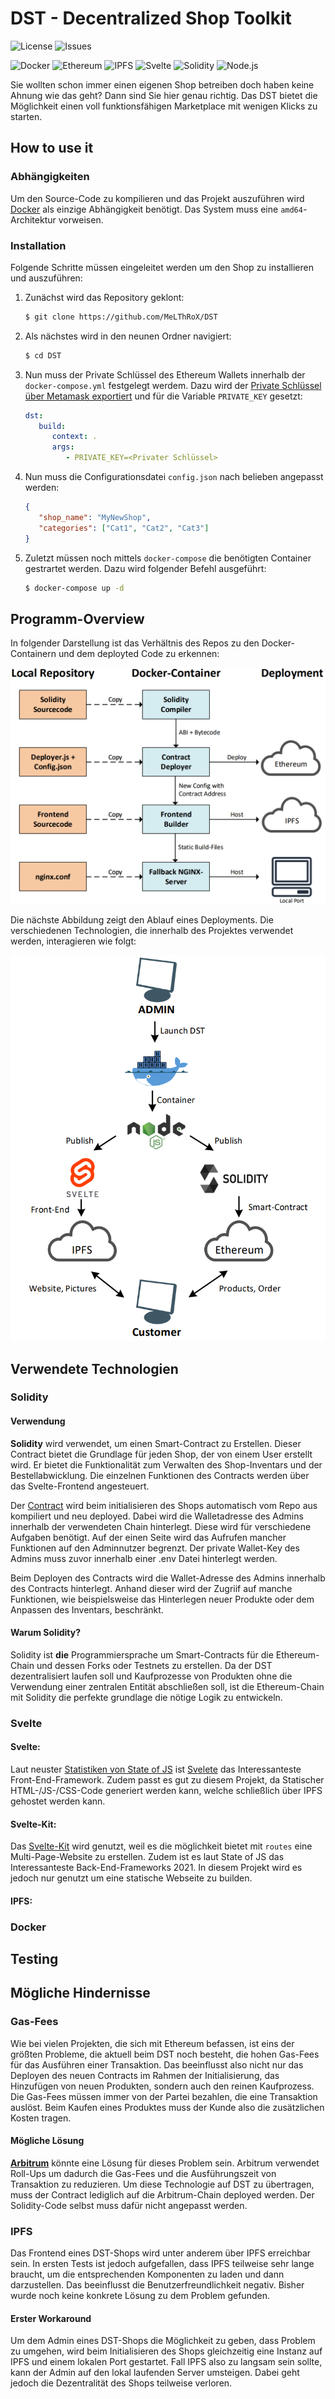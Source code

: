 # DST - Decentralized Shop Toolkit
![License](https://img.shields.io/github/license/MeLThRoX/DST)
![Issues](https://img.shields.io/github/issues/MeLThRoX/DST)

![Docker](https://img.shields.io/badge/Docker-2496ED?style=for-the-badge&logo=docker&logoColor=white)
![Ethereum](https://img.shields.io/badge/Ethereum-D1BEF7?style=for-the-badge&logo=ethereum&logoColor=black)
![IPFS](https://img.shields.io/badge/IPFS-65C3CA?style=for-the-badge&logo=IPFS&logoColor=306D70)
![Svelte](https://img.shields.io/badge/Svelte-4A4A55?style=for-the-badge&logo=svelte&logoColor=FF3E00)
![Solidity](https://img.shields.io/badge/Solidity-002FA7?style=for-the-badge&logo=solidity&logoColor=white)
![Node.js](https://img.shields.io/badge/Node.js-43853D?style=for-the-badge&logo=node.js&logoColor=white)

Sie wollten schon immer einen eigenen Shop betreiben doch haben keine Ahnung wie das geht? Dann sind Sie hier genau richtig. Das DST bietet die Möglichkeit einen voll funktionsfähigen Marketplace mit wenigen Klicks zu starten.

## How to use it
### Abhängigkeiten

Um den Source-Code zu kompilieren und das Projekt auszuführen wird [Docker](https://www.docker.com/get-started/) als einzige Abhängigkeit benötigt. Das System muss eine `amd64`-Architektur vorweisen.

### Installation

Folgende Schritte müssen eingeleitet werden um den Shop zu installieren und auszuführen:

1. Zunächst wird das Repository geklont:
   ```bash
   $ git clone https://github.com/MeLThRoX/DST
   ```

2. Als nächstes wird in den neunen Ordner navigiert:
   ```bash
   $ cd DST
   ```

3. Nun muss der Private Schlüssel des Ethereum Wallets innerhalb der `docker-compose.yml` festgelegt werdem. Dazu wird der [Private Schlüssel über Metamask exportiert](https://metamask.zendesk.com/hc/en-us/articles/360015289632-How-to-Export-an-Account-Private-Key) und für die Variable `PRIVATE_KEY` gesetzt:
   ```yml
   dst:
      build:
         context: .
         args:
            - PRIVATE_KEY=<Privater Schlüssel>
   ```
4. Nun muss die Configurationsdatei `config.json` nach belieben angepasst werden:
   ```json
   {
      "shop_name": "MyNewShop",
      "categories": ["Cat1", "Cat2", "Cat3"]
   }
   ```
5. Zuletzt müssen noch mittels `docker-compose` die benötigten Container gestrartet werden. Dazu wird folgender Befehl ausgeführt:
   ```bash
   $ docker-compose up -d
   ```


## Programm-Overview
In folgender Darstellung ist das Verhältnis des Repos zu den Docker-Containern und dem deployted Code zu erkennen:

![Ablaufdiagramm](./docs/structure.png)

Die nächste Abbildung zeigt den Ablauf eines Deployments. Die verschiedenen Technologien, die innerhalb des Projektes verwendet werden, interagieren wie folgt:

![FlowChart](./docs/flow.png)

## Verwendete Technologien

### Solidity

#### Verwendung

**Solidity** wird verwendet, um einen Smart-Contract zu Erstellen. Dieser Contract bietet die Grundlage für jeden Shop, der von einem User erstellt wird. Er bietet die Funktionalität zum Verwalten des Shop-Inventars und der Bestellabwicklung. Die einzelnen Funktionen des Contracts werden über das Svelte-Frontend angesteuert.

Der [Contract](backend/solidity) wird beim initialisieren des Shops automatisch vom Repo aus kompiliert und neu deployed. Dabei wird die Walletadresse des Admins innerhalb der verwendeten Chain hinterlegt. Diese wird für verschiedene Aufgaben benötigt. Auf der einen Seite wird das Aufrufen mancher Funktionen auf den Adminnutzer begrenzt. Der private Wallet-Key des Admins muss zuvor innerhalb einer .env Datei hinterlegt werden.

Beim Deployen des Contracts wird die Wallet-Adresse des Admins innerhalb des Contracts hinterlegt. Anhand dieser wird der Zugriif auf manche Funktionen, wie beispielsweise das Hinterlegen neuer Produkte oder dem Anpassen des Inventars, beschränkt. 

#### Warum Solidity?

Solidity ist **die** Programmiersprache um Smart-Contracts für die Ethereum-Chain und dessen Forks oder Testnets zu erstellen. Da der DST dezentralisiert laufen soll und Kaufprozesse von Produkten ohne die Verwendung einer zentralen Entität abschließen soll, ist die Ethereum-Chain mit Solidity die perfekte grundlage die nötige Logik zu entwickeln.

### Svelte

#### **Svelte**:
Laut neuster [Statistiken von State of JS](https://2021.stateofjs.com/de-DE/libraries/front-end-frameworks) ist [Svelete](https://svelte.dev/) das Interessanteste Front-End-Framework. Zudem passt es gut zu diesem Projekt, da Statischer HTML-/JS-/CSS-Code generiert werden kann, welche schließlich über IPFS gehostet werden kann.

#### **Svelte-Kit**:
Das [Svelte-Kit](https://kit.svelte.dev/) wird genutzt, weil es die möglichkeit bietet mit `routes` eine Multi-Page-Website zu erstellen. Zudem ist es laut State of JS das Interessanteste Back-End-Frameworks 2021. In diesem Projekt wird es jedoch nur genutzt um eine statische Webseite zu builden.

#### **IPFS**:

### Docker

## Testing

## Mögliche Hindernisse

### Gas-Fees
Wie bei vielen Projekten, die sich mit Ethereum befassen, ist eins der größten Probleme, die aktuell beim DST noch besteht, die hohen Gas-Fees für das Ausführen einer Transaktion. Das beeinflusst also nicht nur das Deployen des neuen Contracts im Rahmen der Initialisierung, das Hinzufügen von neuen Produkten, sondern auch den reinen Kaufprozess. Die Gas-Fees müssen immer von der Partei bezahlen, die eine Transaktion auslöst. Beim Kaufen eines Produktes muss der Kunde also die zusätzlichen Kosten tragen.

#### Mögliche Lösung
[**Arbitrum**](https://offchainlabs.com/) könnte eine Lösung für dieses Problem sein. Arbitrum verwendet Roll-Ups um dadurch die Gas-Fees und die Ausführungszeit von Transaktion zu reduzieren. Um diese Technologie auf DST zu übertragen, muss der Contract lediglich auf die Arbitrum-Chain deployed werden. Der Solidity-Code selbst muss dafür nicht angepasst werden.

### IPFS
Das Frontend eines DST-Shops wird unter anderem über IPFS erreichbar sein. In ersten Tests ist jedoch aufgefallen, dass IPFS teilweise sehr lange braucht, um die entsprechenden Komponenten zu laden und dann darzustellen. Das beeinflusst die Benutzerfreundlichkeit negativ. Bisher wurde noch keine konkrete Lösung zu dem Problem gefunden.

#### Erster Workaround
Um dem Admin eines DST-Shops die Möglichkeit zu geben, dass Problem zu umgehen, wird beim Initialisieren des Shops gleichzeitig eine Instanz auf IPFS und einem lokalen Port gestartet. Fall IPFS also zu langsam sein sollte, kann der Admin auf den lokal laufenden Server umsteigen. Dabei geht jedoch die Dezentralität des Shops teilweise verloren.
